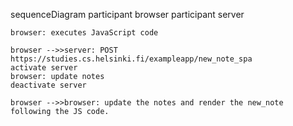 sequenceDiagram
    participant browser
    participant server

    browser: executes JavaScript code

    browser -->>server: POST  https://studies.cs.helsinki.fi/exampleapp/new_note_spa
    activate server
    browser: update notes
    deactivate server

    browser -->>browser: update the notes and render the new_note following the JS code.

    